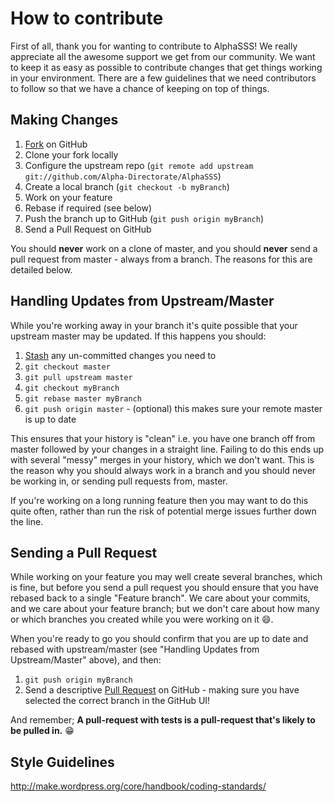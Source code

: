 # How to contribute

First of all, thank you for wanting to contribute to AlphaSSS! We really appreciate all the awesome support we get from our community. We want to keep it as easy as possible to contribute changes that get things working in your environment. There are a few guidelines that we need contributors to follow so that we have a chance of keeping on top of things.

## Making Changes

1. [Fork](http://help.github.com/forking/) on GitHub
1. Clone your fork locally
1. Configure the upstream repo (`git remote add upstream git://github.com/Alpha-Directorate/AlphaSSS`)
1. Create a local branch (`git checkout -b myBranch`)
1. Work on your feature
1. Rebase if required (see below)
1. Push the branch up to GitHub (`git push origin myBranch`)
1. Send a Pull Request on GitHub

You should **never** work on a clone of master, and you should **never** send a pull request from master - always from a branch. The reasons for this are detailed below.

## Handling Updates from Upstream/Master

While you're working away in your branch it's quite possible that your upstream master may be updated. If this happens you should:

1. [Stash](http://git-scm.com/book/en/Git-Tools-Stashing) any un-committed changes you need to
1. `git checkout master`
1. `git pull upstream master`
1. `git checkout myBranch`
1. `git rebase master myBranch`
1. `git push origin master` - (optional) this makes sure your remote master is up to date

This ensures that your history is "clean" i.e. you have one branch off from master followed by your changes in a straight line. Failing to do this ends up with several "messy" merges in your history, which we don't want. This is the reason why you should always work in a branch and you should never be working in, or sending pull requests from, master.

If you're working on a long running feature then you may want to do this quite often, rather than run the risk of potential merge issues further down the line.

## Sending a Pull Request

While working on your feature you may well create several branches, which is fine, but before you send a pull request you should ensure that you have rebased back to a single "Feature branch". We care about your commits, and we care about your feature branch; but we don't care about how many or which branches you created while you were working on it :smile:.

When you're ready to go you should confirm that you are up to date and rebased with upstream/master (see "Handling Updates from Upstream/Master" above), and then:

1. `git push origin myBranch`
1. Send a descriptive [Pull Request](http://help.github.com/pull-requests/) on GitHub - making sure you have selected the correct branch in the GitHub UI!

And remember; **A pull-request with tests is a pull-request that's likely to be pulled in.** :grin:

## Style Guidelines

http://make.wordpress.org/core/handbook/coding-standards/